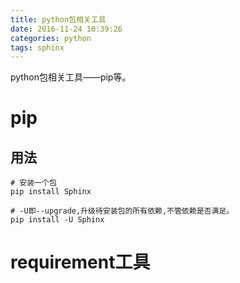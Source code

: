 ```yaml
---
title: python包相关工具
date: 2016-11-24 10:39:26
categories: python
tags: sphinx
---
```


python包相关工具——pip等。

<!-- more -->
# pip

## 用法
```
# 安装一个包
pip install Sphinx

# -U即--upgrade,升级待安装包的所有依赖,不管依赖是否满足。
pip install -U Sphinx

```


# requirement工具

